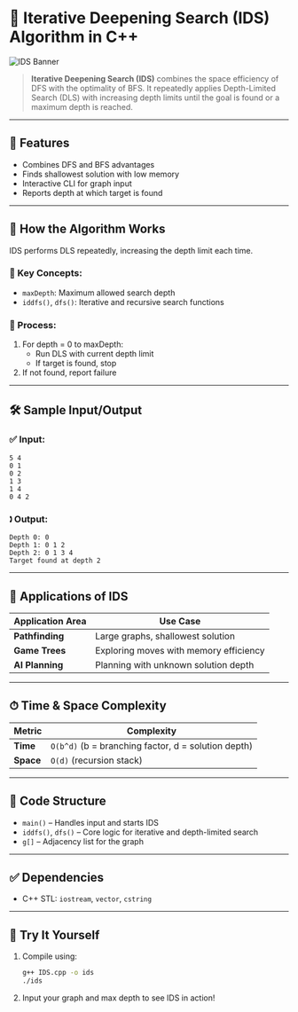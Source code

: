 
# 🔁 Iterative Deepening Search (IDS) Algorithm in C++

![IDS Banner](https://upload.wikimedia.org/wikipedia/commons/7/7f/Depth-First-Search.gif)

> **Iterative Deepening Search (IDS)** combines the space efficiency of DFS with the optimality of BFS. It repeatedly applies Depth-Limited Search (DLS) with increasing depth limits until the goal is found or a maximum depth is reached.

---

## 📌 Features

* Combines DFS and BFS advantages
* Finds shallowest solution with low memory
* Interactive CLI for graph input
* Reports depth at which target is found

---

## 🔧 How the Algorithm Works

IDS performs DLS repeatedly, increasing the depth limit each time.

### 🧠 Key Concepts:
* `maxDepth`: Maximum allowed search depth
* `iddfs()`, `dfs()`: Iterative and recursive search functions

### 🔁 Process:
1. For depth = 0 to maxDepth:
   * Run DLS with current depth limit
   * If target is found, stop
2. If not found, report failure

---

## 🛠 Sample Input/Output

### ✅ Input:
```
5 4
0 1
0 2
1 3
1 4
0 4 2
```

### 🕽 Output:
```
Depth 0: 0
Depth 1: 0 1 2
Depth 2: 0 1 3 4
Target found at depth 2
```

---

## 🚀 Applications of IDS

| Application Area     | Use Case                                 |
| -------------------- | ---------------------------------------- |
| **Pathfinding**      | Large graphs, shallowest solution        |
| **Game Trees**       | Exploring moves with memory efficiency   |
| **AI Planning**      | Planning with unknown solution depth     |

---

## ⏱ Time & Space Complexity

| Metric           | Complexity                                         |
| ---------------- | -------------------------------------------------- |
| **Time**         | `O(b^d)` (b = branching factor, d = solution depth)|
| **Space**        | `O(d)` (recursion stack)

---

## 📄 Code Structure

* `main()` – Handles input and starts IDS
* `iddfs()`, `dfs()` – Core logic for iterative and depth-limited search
* `g[]` – Adjacency list for the graph

---

## ✅ Dependencies

* C++ STL: `iostream`, `vector`, `cstring`

---

## 🧪 Try It Yourself

1. Compile using:
   ```bash
   g++ IDS.cpp -o ids
   ./ids
   ```
2. Input your graph and max depth to see IDS in action!
